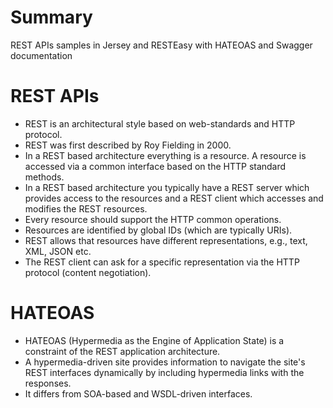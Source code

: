 # Summary
REST APIs samples in Jersey and RESTEasy with HATEOAS and Swagger documentation

# REST APIs
- REST is an architectural style based on web-standards and HTTP protocol. 
- REST was first described by Roy Fielding in 2000.
- In a REST based architecture everything is a resource. A resource is accessed via a common interface based on the HTTP standard methods.
- In a REST based architecture you typically have a REST server which provides access to the resources and a REST client which accesses and modifies the REST resources.
- Every resource should support the HTTP common operations.
- Resources are identified by global IDs (which are typically URIs).
- REST allows that resources have different representations, e.g., text, XML, JSON etc.
- The REST client can ask for a specific representation via the HTTP protocol (content negotiation).

# HATEOAS
- HATEOAS (Hypermedia as the Engine of Application State) is a constraint of the REST application architecture.
- A hypermedia-driven site provides information to navigate the site's REST interfaces dynamically by including hypermedia links with the responses.
- It differs from SOA-based and WSDL-driven interfaces.

